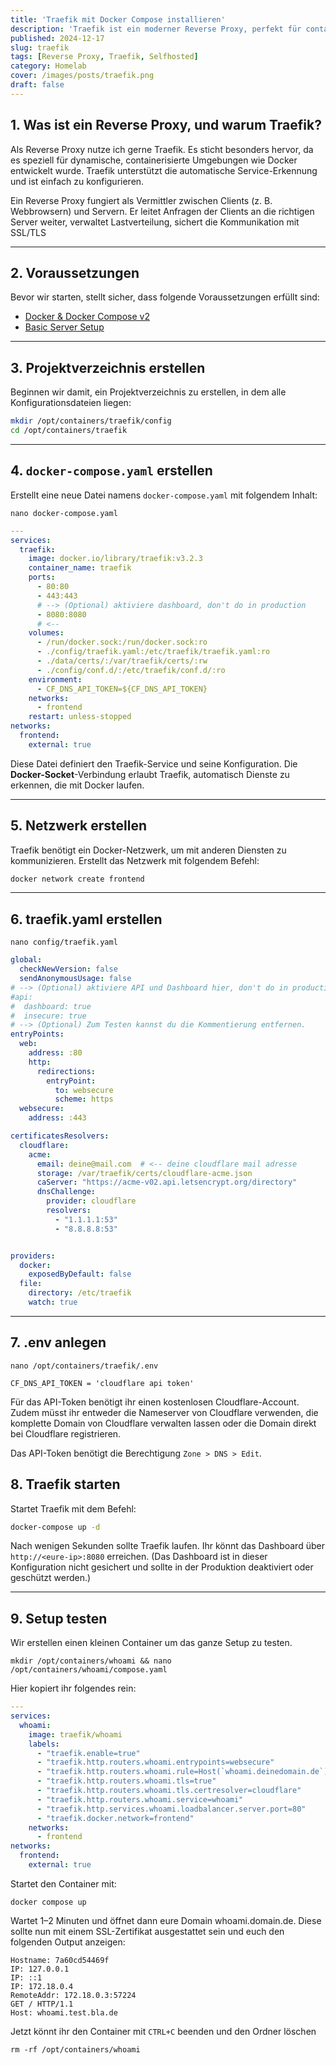 ```yaml
---
title: 'Traefik mit Docker Compose installieren'
description: 'Traefik ist ein moderner Reverse Proxy, perfekt für containerisierte Umgebungen. Automatische Service-Erkennung & einfache Konfiguration.'
published: 2024-12-17
slug: traefik
tags: [Reverse Proxy, Traefik, Selfhosted]
category: Homelab
cover: /images/posts/traefik.png
draft: false
---
```


## 1. Was ist ein Reverse Proxy, und warum Traefik?

Als Reverse Proxy nutze ich gerne Traefik. Es sticht besonders hervor, da es speziell für dynamische, containerisierte Umgebungen wie Docker entwickelt wurde. Traefik unterstützt die automatische Service-Erkennung und ist einfach zu konfigurieren.

Ein Reverse Proxy fungiert als Vermittler zwischen Clients (z. B. Webbrowsern) und Servern. Er leitet Anfragen der Clients an die richtigen Server weiter, verwaltet Lastverteilung, sichert die Kommunikation mit SSL/TLS

---

## 2. Voraussetzungen

Bevor wir starten, stellt sicher, dass folgende Voraussetzungen erfüllt sind:

- [Docker & Docker Compose v2](/posts/server-setup#5-docker-und-docker-compose)
- [Basic Server Setup](/posts/server-setup)

---

## 3. Projektverzeichnis erstellen

Beginnen wir damit, ein Projektverzeichnis zu erstellen, in dem alle Konfigurationsdateien liegen:

```bash
mkdir /opt/containers/traefik/config
cd /opt/containers/traefik
```

---

## 4. `docker-compose.yaml` erstellen

Erstellt eine neue Datei namens `docker-compose.yaml` mit folgendem Inhalt:

```shell
nano docker-compose.yaml
```

```yaml title="docker-compose.yaml"
---
services:
  traefik:
    image: docker.io/library/traefik:v3.2.3
    container_name: traefik
    ports:
      - 80:80
      - 443:443
      # --> (Optional) aktiviere dashboard, don't do in production
      - 8080:8080
      # <--
    volumes:
      - /run/docker.sock:/run/docker.sock:ro
      - ./config/traefik.yaml:/etc/traefik/traefik.yaml:ro
      - ./data/certs/:/var/traefik/certs/:rw
      - ./config/conf.d/:/etc/traefik/conf.d/:ro
    environment:
      - CF_DNS_API_TOKEN=${CF_DNS_API_TOKEN} 
    networks:
      - frontend
    restart: unless-stopped
networks:
  frontend:
    external: true 
```

Diese Datei definiert den Traefik-Service und seine Konfiguration. Die **Docker-Socket**-Verbindung erlaubt Traefik, automatisch Dienste zu erkennen, die mit Docker laufen.

---

## 5. Netzwerk erstellen

Traefik benötigt ein Docker-Netzwerk, um mit anderen Diensten zu kommunizieren. Erstellt das Netzwerk mit folgendem Befehl:

```bash
docker network create frontend
```

---

## 6. traefik.yaml erstellen

```shell
nano config/traefik.yaml
```

```yaml title="traefik.yaml"
global:
  checkNewVersion: false
  sendAnonymousUsage: false
# --> (Optional) aktiviere API und Dashboard hier, don't do in production
#api:
#  dashboard: true
#  insecure: true
# --> (Optional) Zum Testen kannst du die Kommentierung entfernen.
entryPoints:
  web:
    address: :80
    http:
      redirections:
        entryPoint:
          to: websecure
          scheme: https
  websecure:
    address: :443

certificatesResolvers:
  cloudflare:
    acme:
      email: deine@mail.com  # <-- deine cloudflare mail adresse
      storage: /var/traefik/certs/cloudflare-acme.json
      caServer: "https://acme-v02.api.letsencrypt.org/directory"
      dnsChallenge:
        provider: cloudflare 
        resolvers:
          - "1.1.1.1:53"
          - "8.8.8.8:53"


providers:
  docker:
    exposedByDefault: false 
  file:
    directory: /etc/traefik
    watch: true
```

---

## 7. .env anlegen 

```shell
nano /opt/containers/traefik/.env
```

```env title=".env"
CF_DNS_API_TOKEN = 'cloudflare api token'
```

Für das API-Token benötigt ihr einen kostenlosen Cloudflare-Account. Zudem müsst ihr entweder die Nameserver von Cloudflare verwenden, die komplette Domain von Cloudflare verwalten lassen oder die Domain direkt bei Cloudflare registrieren.

Das API-Token benötigt die Berechtigung `Zone > DNS > Edit`.

## 8. Traefik starten

Startet Traefik mit dem Befehl:

```bash title="im traefik Verzeichnis /opt/containers/traefik"
docker-compose up -d
```

Nach wenigen Sekunden sollte Traefik laufen. Ihr könnt das Dashboard über `http://<eure-ip>:8080` erreichen. (Das Dashboard ist in dieser Konfiguration nicht gesichert und sollte in der Produktion deaktiviert oder geschützt werden.)

---

## 9. Setup testen

Wir erstellen einen kleinen Container um das ganze Setup zu testen.

```shell
mkdir /opt/containers/whoami && nano /opt/containers/whoami/compose.yaml
```

Hier kopiert ihr folgendes rein:

```yaml
---
services:
  whoami:
    image: traefik/whoami
    labels:
      - "traefik.enable=true"
      - "traefik.http.routers.whoami.entrypoints=websecure"
      - "traefik.http.routers.whoami.rule=Host(`whoami.deinedomain.de`)"
      - "traefik.http.routers.whoami.tls=true"
      - "traefik.http.routers.whoami.tls.certresolver=cloudflare"
      - "traefik.http.routers.whoami.service=whoami"
      - "traefik.http.services.whoami.loadbalancer.server.port=80"
      - "traefik.docker.network=frontend"
    networks:
      - frontend
networks:
  frontend:
    external: true
```
Startet den Container mit:

```shell
docker compose up
```

Wartet 1–2 Minuten und öffnet dann eure Domain whoami.domain.de. Diese sollte nun mit einem SSL-Zertifikat ausgestattet sein und euch den folgenden Output anzeigen:

```shell
Hostname: 7a60cd54469f
IP: 127.0.0.1
IP: ::1
IP: 172.18.0.4
RemoteAddr: 172.18.0.3:57224
GET / HTTP/1.1
Host: whoami.test.bla.de
```
Jetzt könnt ihr den Container mit `CTRL+C` beenden und den Ordner löschen

```shell
rm -rf /opt/containers/whoami
```